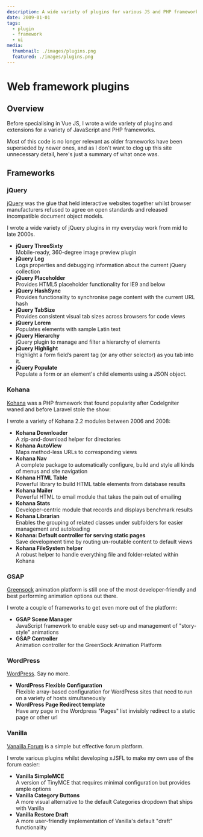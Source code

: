```yaml
---
description: A wide variety of plugins for various JS and PHP frameworks
date: 2009-01-01
tags:
  - plugin
  - framework
  - ui
media:
  thumbnail: ./images/plugins.png
  featured: ./images/plugins.png
---
```


# Web framework plugins

## Overview

Before specialising in Vue JS, I wrote a wide variety of plugins and extensions for a variety of JavaScript and PHP frameworks.

Most of this code is no longer relevant as older frameworks have been superseded by newer ones, and as I don't want to clog up this site unnecessary detail, here's just a summary of what once was. 

## Frameworks

### jQuery

[jQuery](https://jquery.com/) was the glue that held interactive websites together whilst browser manufacturers refused to agree on open standards and released incompatible document object models.

I wrote a wide variety of jQuery plugins in my everyday work from mid to late 2000s.

- **jQuery ThreeSixty**<br>
  Mobile-ready, 360-degree image preview plugin
- **jQuery Log**<br>
  Logs properties and debugging information about the current jQuery collection
- **jQuery Placeholder**<br>
  Provides HTML5 placeholder functionality for IE9 and below
- **jQuery HashSync**<br>
  Provides functionality to synchronise page content with the current URL hash
- **jQuery TabSize**<br>
  Provides consistent visual tab sizes across browsers for code views
- **jQuery Lorem**<br>
  Populates elements with sample Latin text
- **jQuery Hierarchy**<br>
  jQuery plugin to manage and filter a hierarchy of elements
- **jQuery Highlight**<br>
  Highlight a form field’s parent tag (or any other selector) as you tab into it.
- **jQuery Populate**<br>
  Populate a form or an element's child elements using a JSON object.


### Kohana

[Kohana](https://kohanaframework.org/) was a PHP framework that found popularity after CodeIgniter waned and before Laravel stole the show:

I wrote a variety of Kohana 2.2 modules between 2006 and 2008:

- **Kohana Downloader**<br>
  A zip-and-download helper for directories
- **Kohana AutoView**<br>
  Maps method-less URLs to corresponding views
- **Kohana Nav**<br>
  A complete package to automatically configure, build and style all kinds of menus and site navigation
- **Kohana HTML Table**<br>
  Powerful library to build HTML table elements from database results
- **Kohana Mailer**<br>
  Powerful HTML to email module that takes the pain out of emailing
- **Kohana Stats**<br>
  Developer-centric module that records and displays benchmark results
- **Kohana Librarian**<br>
  Enables the grouping of related classes under subfolders for easier management and autoloading
- **Kohana: Default controller for serving static pages**<br>
  Save development time by routing un-routable content to default views
- **Kohana FileSystem helper**<br>
  A robust helper to handle everything file and folder-related within Kohana


### GSAP

[Greensock](https://greensock.com/) animation platform is still one of the most developer-friendly and best performing animation options out there.

I wrote a couple of frameworks to get even more out of the platform:

- **GSAP Scene Manager**<br>
  JavaScript framework to enable easy set-up and management of "story-style" animations
- **GSAP Controller**<br>
  Animation controller for the GreenSock Animation Platform


### WordPress

[WordPress](https://wordpress.com). Say no more.

- **WordPress Flexible Configuration**<br>
  Flexible array-based configuration for WordPress sites that need to run on a variety of hosts simultaneously
- **WordPress Page Redirect template**<br>
  Have any page in the Wordpress "Pages" list invisibly redirect to a static page or other url


### Vanilla

[Vanailla Forum](https://vanillaforums.com/) is a simple but effective forum platform.

I wrote various plugins whilst developing xJSFL to make my own use of the forum easier:

- **Vanilla SimpleMCE**<br>
  A version of TinyMCE that requires minimal configuration but provides ample options
- **Vanilla Category Buttons**<br>
  A more visual alternative to the default Categories dropdown that ships with Vanilla
- **Vanilla Restore Draft**<br>
  A more user-friendly implementation of Vanilla's default "draft" functionality
